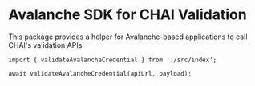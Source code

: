# Avalanche SDK for CHAI Validation

This package provides a helper for Avalanche-based applications to call
CHAI's validation APIs.

```
import { validateAvalancheCredential } from './src/index';

await validateAvalancheCredential(apiUrl, payload);
```
